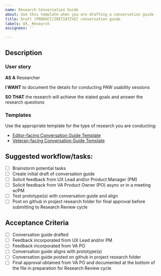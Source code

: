```yaml
---
name: Research Conversation Guide
about: Use this template when you are drafting a conversation guide
title: Draft [PRODUCT/INITIATIVE] conversation guide
labels: UX, Research
assignees: ''

---
```


## Description

### User story
**AS A** Researcher

**I WANT** to document the details for conducting PAW usability sessions

**SO THAT** the research will achieve the stated goals and answer the research questions

### Templates

Use the appropriate template for the type of research you are conducting:
- [Editor-facing Conversation Guide Template](https://github.com/department-of-veterans-affairs/va.gov-team/blob/master/platform/cms/research/editor-moderation-guide.md)
- [Veteran-facing Conversation Guide Template](https://github.com/department-of-veterans-affairs/va.gov-team/blob/master/platform/research/planning/conversation-guide-template.md)

## Suggested workflow/tasks:
- [ ] Brainstorm potential tasks
- [ ] Create initial draft of conversation guide
- [ ] Solicit feedback from UX Lead and/or Product Manager (PM)
- [ ] Solicit feedback from VA Product Owner (PO) async or in a meeting w/PM
- [ ] Test prototype(s) with conversation guide and align
- [ ] Post on github in project research folder for final approval before submitting to Research Review cycle

## Acceptance Criteria
- [ ] Conversation guide drafted
- [ ] Feedback incorporated from UX Lead and/or PM
- [ ] Feedback incorporated from VA PO 
- [ ] Conversation guide aligns with prototype(s)
- [ ] Conversation guide posted on github in project research folder
- [ ] Final approval obtained from VA PO and documented at the bottom of the file in preparation for Research Review cycle
